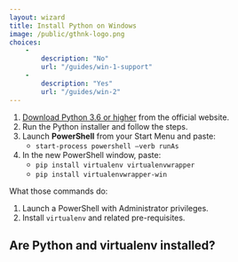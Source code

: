 ```yaml
---
layout: wizard
title: Install Python on Windows
image: /public/gthnk-logo.png
choices:
    -
        description: "No"
        url: "/guides/win-1-support"
    -
        description: "Yes"
        url: "/guides/win-2"
---
```


1. [Download Python 3.6 or higher](http://python.org/download/windows) from the official website.
2. Run the Python installer and follow the steps.
3. Launch **PowerShell** from your Start Menu and paste:
    - `start-process powershell –verb runAs`
5. In the new PowerShell window, paste:
    - `pip install virtualenv virtualenvwrapper`
    - `pip install virtualenvwrapper-win`

What those commands do:

1. Launch a PowerShell with Administrator privileges.
2. Install `virtualenv` and related pre-requisites.

## Are Python and virtualenv installed?
